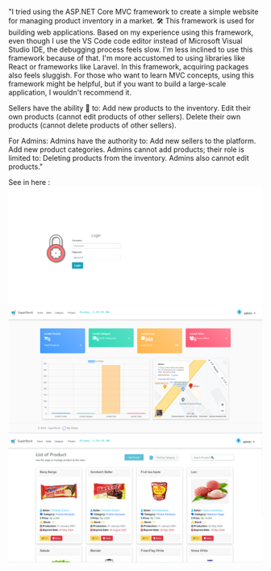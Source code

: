 "I tried using the ASP.NET Core MVC framework to create a simple website for managing product inventory in a market. 🛠️ This framework is used for building web applications. Based on my experience using this framework, even though I use the VS Code code editor instead of Microsoft Visual Studio IDE, the debugging process feels slow. I'm less inclined to use this framework because of that. I'm more accustomed to using libraries like React or frameworks like Laravel. In this framework, acquiring packages also feels sluggish. For those who want to learn MVC concepts, using this framework might be helpful, but if you want to build a large-scale application, I wouldn't recommend it.

Sellers have the ability 🚀 to:
Add new products to the inventory.
Edit their own products (cannot edit products of other sellers).
Delete their own products (cannot delete products of other sellers).

For Admins:
Admins have the authority to:
Add new sellers to the platform.
Add new product categories.
Admins cannot add products; their role is limited to:
Deleting products from the inventory.
Admins also cannot edit products."

See in here : 
![alt text](https://github.com/T0MM11Y/ASP.NET-MVC-SuperStock/blob/main/gambar/login.png?raw=true)
![alt text](https://github.com/T0MM11Y/ASP.NET-MVC-SuperStock/blob/main/gambar/dashboard.png?raw=true)
![alt text](https://github.com/T0MM11Y/ASP.NET-MVC-SuperStock/blob/main/gambar/product.png?raw=true)
